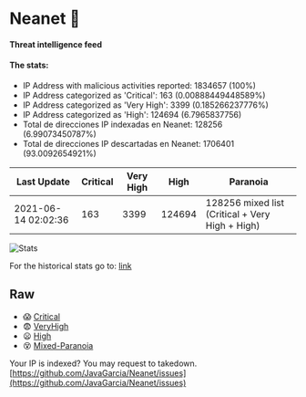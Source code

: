 # Neanet :hocho:
#### Threat intelligence feed
#### The stats:

- IP Address with malicious activities reported: 1834657 (100%)
- IP Address categorized as 'Critical':  163 (0.00888449448589%)
- IP Address categorized as 'Very High':  3399 (0.185266237776%)
- IP Address categorized as 'High':  124694 (6.7965837756)
- Total de direcciones IP indexadas en Neanet:  128256 (6.99073450787%)
- Total de direcciones IP descartadas en Neanet:  1706401 (93.0092654921%)

| Last Update | Critical | Very High | High | Paranoia |
| --- | --- | --- | --- | --- |
| 2021-06-14 02:02:36 | 163 | 3399 | 124694 | 128256 mixed list (Critical + Very High + High)|

![Stats](https://docs.google.com/spreadsheets/d/e/2PACX-1vSnaNMIXVabIpDJjufMlzH7poXnshF3mgd8Is1g9ytUEzVsP5my4Trn8f-xkoLLQ38xpL3HtmUexLo6/pubchart?oid=501124687&format=image)

For the historical stats go to: [link](/stats.csv)
## Raw
- :scream: [Critical](https://raw.githubusercontent.com/JavaGarcia/Neanet/master/blacklists/neanet_critical.txt)
- :fearful: [VeryHigh](https://raw.githubusercontent.com/JavaGarcia/Neanet/master/blacklists/neanet_veryHigh.txtt)
- :frowning: [High](https://raw.githubusercontent.com/JavaGarcia/Neanet/master/blacklists/neanet_high.txt)
- :dizzy_face: [Mixed-Paranoia](https://raw.githubusercontent.com/JavaGarcia/Neanet/master/blacklists/neanet_all.txt)


Your IP is indexed? You may request to takedown. [https://github.com/JavaGarcia/Neanet/issues](https://github.com/JavaGarcia/Neanet/issues)
































































































































































































































































































































































































































































































































































































































































































































































































































































































































































































































































































































































































































































































































































































































































































































































































































































































































































































































































































































































































































































































































































































































































































































































































































































































































































































































































































































































































































































































































































































































































































































































































































































































































































































































































































































































































































































































































































































































































































































































































































































































































































































































































































































































































































































































































































































































































































































































































































































































































































































































































































































































































































































































































































































































































































































































































































































































































































































































































































































































































































































































































































































































































































































































































































































































































































































































































































































































































































































































































































































































































































































































































